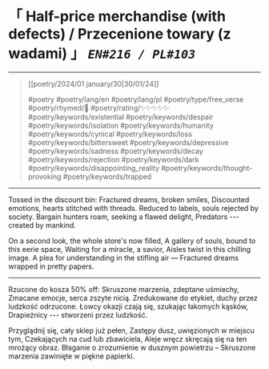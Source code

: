 # &#12300; Half-price merchandise (with defects) / Przecenione towary (z wadami) &#12301; *`EN#216 / PL#103`*

---

> [[poetry/2024/01 january/30|30/01/24]]
> 
> #poetry 
> #poetry/lang/en #poetry/lang/pl 
> #poetry/type/free_verse 
> #poetry/rhymed/🔴 
> #poetry/rating/✨✨✨✨✨ 
> #poetry/keywords/existential #poetry/keywords/despair #poetry/keywords/isolation #poetry/keywords/humanity #poetry/keywords/cynical #poetry/keywords/loss #poetry/keywords/bittersweet #poetry/keywords/depressive #poetry/keywords/sadness #poetry/keywords/decay #poetry/keywords/rejection #poetry/keywords/dark #poetry/keywords/disappointing_reality #poetry/keywords/thought-provoking #poetry/keywords/trapped 

---

Tossed in the discount bin:
Fractured dreams, broken smiles,
Discounted emotions, hearts stitched with threads.
Reduced to labels, souls rejected by society.
Bargain hunters roam, seeking a flawed delight,
Predators --- created by mankind.

On a second look, the whole store's now filled,
A gallery of souls, bound to this eerie space,
Waiting for a miracle, a savior,
Aisles twist in this chilling image.
A plea for understanding in the stifling air —
Fractured dreams wrapped in pretty papers.

---

Rzucone do kosza 50% off:
Skruszone marzenia, zdeptane uśmiechy,
Zmacane emocje, serca zszyte nicią.
Zredukowane do etykiet, duchy przez ludzkość odrzucone.
Łowcy okazji czają się, szukając łakomych kąsków,
Drapieżnicy --- stworzeni przez ludzkość.

Przyglądnij się, cały sklep już pełen,
Zastępy dusz, uwięzionych w miejscu tym,
Czekających na cud lub zbawiciela,
Aleje wręcz skręcają się na ten mrożący obraz.
Błaganie o zrozumienie w dusznym powietrzu –
Skruszone marzenia zawinięte w piękne papierki.